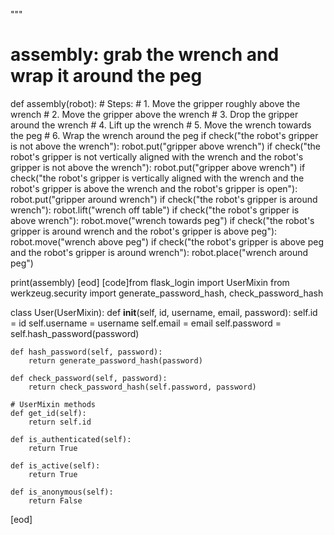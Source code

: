 

"""

# assembly: grab the wrench and wrap it around the peg
def assembly(robot):
    # Steps:
    #  1. Move the gripper roughly above the wrench
    #  2. Move the gripper above the wrench
    #  3. Drop the gripper around the wrench
    #  4. Lift up the wrench
    #  5. Move the wrench towards the peg
    #  6. Wrap the wrench around the peg
    if check("the robot's gripper is not above the wrench"):
        robot.put("gripper above wrench")
    if check("the robot's gripper is not vertically aligned with the wrench and the robot's gripper is not above the wrench"):
        robot.put("gripper above wrench")
    if check("the robot's gripper is vertically aligned with the wrench and the robot's gripper is above the wrench and the robot's gripper is open"):
        robot.put("gripper around wrench")
    if check("the robot's gripper is around wrench"):
        robot.lift("wrench off table")
    if check("the robot's gripper is above wrench"):
        robot.move("wrench towards peg")
    if check("the robot's gripper is around wrench and the robot's gripper is above peg"):
        robot.move("wrench above peg")
    if check("the robot's gripper is above peg and the robot's gripper is around wrench"):
        robot.place("wrench around peg")
    
print(assembly)
[eod] [code]from flask_login import UserMixin
from werkzeug.security import generate_password_hash, check_password_hash


class User(UserMixin):
    def __init__(self, id, username, email, password):
        self.id = id
        self.username = username
        self.email = email
        self.password = self.hash_password(password)

    def hash_password(self, password):
        return generate_password_hash(password)

    def check_password(self, password):
        return check_password_hash(self.password, password)

    # UserMixin methods
    def get_id(self):
        return self.id

    def is_authenticated(self):
        return True

    def is_active(self):
        return True

    def is_anonymous(self):
        return False
[eod]